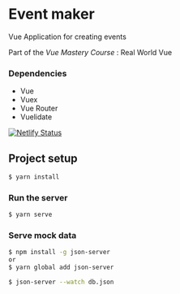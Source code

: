 # Event maker

Vue Application for creating events

Part of the _Vue Mastery Course_ : Real World Vue

### Dependencies

- Vue
- Vuex
- Vue Router
- Vuelidate

[![Netlify Status](https://api.netlify.com/api/v1/badges/b2b9617f-d5ae-4eb0-b377-b3c1e07cb969/deploy-status)](https://app.netlify.com/sites/event-maker-vue/deploys)

## Project setup

```bash
$ yarn install
```

### Run the server

```bash
$ yarn serve
```

### Serve mock data

```bash
$ npm install -g json-server
or
$ yarn global add json-server
```

```bash
$ json-server --watch db.json
```
